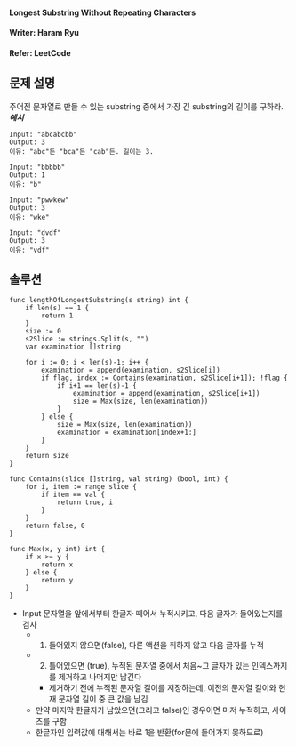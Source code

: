 #### Longest Substring Without Repeating Characters
#### Writer: Haram Ryu
#### Refer: LeetCode

## 문제 설명
주어진 문자열로 만들 수 있는 substring 중에서 가장 긴 substring의 길이를 구하라.  
***예시***
```
Input: "abcabcbb"
Output: 3
이유: "abc"든 "bca"든 "cab"든. 길이는 3.
```
```
Input: "bbbbb"
Output: 1
이유: "b"
```
```
Input: "pwwkew"
Output: 3
이유: "wke"
```
```
Input: "dvdf"
Output: 3
이유: "vdf"
```

## 솔루션
```
func lengthOfLongestSubstring(s string) int {
    if len(s) == 1 {
        return 1
    }
	size := 0
	s2Slice := strings.Split(s, "")
	var examination []string

	for i := 0; i < len(s)-1; i++ {
		examination = append(examination, s2Slice[i])
		if flag, index := Contains(examination, s2Slice[i+1]); !flag {
			if i+1 == len(s)-1 {
				examination = append(examination, s2Slice[i+1])
				size = Max(size, len(examination))
			}
		} else {
			size = Max(size, len(examination))
			examination = examination[index+1:]
		}
	}
	return size
}

func Contains(slice []string, val string) (bool, int) {
	for i, item := range slice {
		if item == val {
			return true, i
		}
	}
	return false, 0
}

func Max(x, y int) int {
	if x >= y {
		return x
	} else {
		return y
	}
}
```
- Input 문자열을 앞에서부터 한글자 떼어서 누적시키고, 다음 글자가 들어있는지를 검사
    - 1) 들어있지 않으면(false), 다른 액션을 취하지 않고 다음 글자를 누적
    - 2) 틀어있으면 (true), 누적된 문자열 중에서 처음~그 글자가 있는 인덱스까지를 제거하고 나머지만 남긴다
        - 제거하기 전에 누적된 문자열 길이를 저장하는데, 이전의 문자열 길이와 현재 문자열 길이 중 큰 값을 남김
    - 만약 마지막 한글자가 남았으면(그리고 false)인 경우이면 마저 누적하고, 사이즈를 구함
    - 한글자인 입력값에 대해서는 바로 1을 반환(for문에 들어가지 못하므로)

